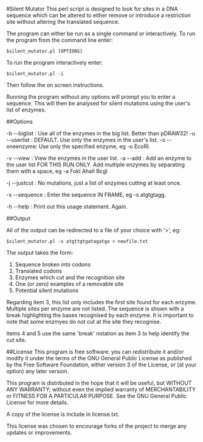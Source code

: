 #Silent Mutator
This perl script is designed to look for sites in a DNA sequence
which can be altered to either remove or introduce a restriction
site without altering the translated sequence.

The program can either be run as a single command or interactively.
To run the program from the command line enter:

	$silent_mutator.pl [OPTIONS]

To run the program interactively enter:

	$silent_mutator.pl -i

Then follow the on screen instructions.

Running the program without any options will prompt you to enter
a sequence. This will then be analysed for silent mutations using
the user's list of enzymes.

##Options

-b --biglist  : Use all of the enzymes in the big list. Better than pDRAW32!
-u --userlist : DEFAULT. Use only the enzymes in the user's list.
-o --oneenzyme: Use only the specified enzyme, eg -o EcoRI.

-v --view     : View the enzymes in the user list.
-a --add      : Add an enzyme to the user list FOR THIS RUN ONLY.
		Add multiple enzymes by separating them with a space,
		eg -a FokI AhaII BcgI

-j --justcut  : No mutations, just a list of enzymes cutting at least once.

-s --sequence : Enter the sequence IN FRAME, eg -s atgtgtagg. 

-h --help     : Print out this usage statement. Again.

##Output

All of the output can be redirected to a file of your choice with '>', eg:

	$silent_mutator.pl -s atgttgtgatagatga > newfile.txt


The output takes the form:
1. Sequence broken into codons
2. Translated codons
3. Enzymes which cut and the recognition site
4. One (or zero) examples of a removable site
5. Potential silent mutations
				
Regarding item 3, this list only includes the first site found for each enzyme.
Multiple sites per enzyme are not listed. The sequence is shown with a break 
highlighting the bases recognised by each enzyme. It is important to note that
some enzmyes do not cut at the site they recognise.

Items 4 and 5 use the same 'break' notation as item 3 to help identify the cut
site.


##License
This program is free software: you can redistribute it and/or modify it under the terms of the GNU General Public License as published by the Free Software Foundation, either version 3 of the License, or (at your option) any later version.

This program is distributed in the hope that it will be useful, but WITHOUT ANY WARRANTY; without even the implied warranty of MERCHANTABILITY or FITNESS FOR A PARTICULAR PURPOSE.  See the GNU General Public License for more details.

A copy of the license is include in license.txt.

This license was chosen to encourage forks of the project to merge any updates or improvements.
